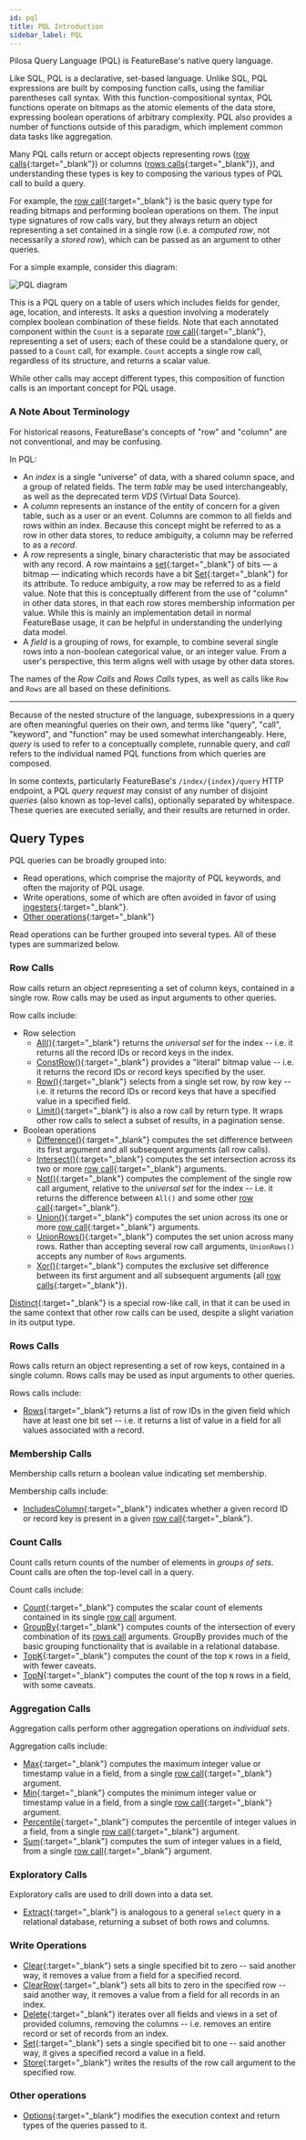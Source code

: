 ```yaml
---
id: pql
title: PQL Introduction
sidebar_label: PQL
---
```


Pilosa Query Language (PQL) is FeatureBase's native query language.

Like SQL, PQL is a declarative, set-based language. Unlike SQL, PQL expressions are built by composing function calls, using the familiar parentheses call syntax. With this function-compositional syntax, PQL functions operate on bitmaps as the atomic elements of the data store, expressing boolean operations of arbitrary complexity. PQL also provides a number of functions outside of this paradigm, which implement common data tasks like aggregation.

Many PQL calls return or accept objects representing rows ([row calls](#row-calls){:target="_blank"}) or columns ([rows calls](#rows-calls){:target="_blank"}), and understanding these types is key to composing the various types of PQL call to build a query.

For example, the [row call](#row-calls){:target="_blank"} is the basic query type for reading bitmaps and performing boolean operations on them. The input type signatures of row calls vary, but they always return an object representing a set contained in a single row (i.e. a *computed row*, not necessarily a *stored row*), which can be passed as an argument to other queries.

For a simple example, consider this diagram:

![PQL diagram](/img/pql-diagram.png)

This is a PQL query on a table of users which includes fields for gender, age, location, and interests. It asks a question involving a moderately complex boolean combination of these fields. Note that each annotated component within the `Count` is a separate [row call](#row-calls){:target="_blank"}, representing a set of users; each of these could be a standalone query, or passed to a `Count` call, for example. `Count` accepts a single row call, regardless of its structure, and returns a scalar value.

While other calls may accept different types, this composition of function calls is an important concept for PQL usage.

###  A Note About Terminology

For historical reasons, FeatureBase's concepts of "row" and "column" are not conventional, and may be confusing.

In PQL:

- An *index* is a single "universe" of data, with a shared column space, and a group of related fields. The term *table* may be used interchangeably, as well as the deprecated term *VDS* (Virtual Data Source).
- A *column* represents an instance of the entity of concern for a given table, such as a user or an event. Columns are common to all fields and rows within an index. Because this concept might be referred to as a row in other data stores, to reduce ambiguity, a column may be referred to as a *record*.
- A *row* represents a single, binary characteristic that may be associated with any record. A row maintains a [set](https://en.wikipedia.org/wiki/Set_(mathematics)){:target="_blank"} of bits — a bitmap — indicating which records have a bit [Set](/reference/data-querying-ref/pql/write/set){:target="_blank"} for its attribute. To reduce ambiguity, a row may be referred to as a field value. Note that this is conceptually different from the use of "column" in other data stores, in that each row stores membership information per value. While this is mainly an implementation detail in normal FeatureBase usage, it can be helpful in understanding the underlying data model.
- A *field* is a grouping of rows, for example, to combine several single rows into a non-boolean categorical value, or an integer value. From a user's perspective, this term aligns well with usage by other data stores.

The names of the *Row Calls* and *Rows Calls* types, as well as calls like `Row` and `Rows` are all based on these definitions.


----

Because of the nested structure of the language, subexpressions in a query are often meaningful queries on their own, and terms like "query", "call", "keyword", and "function" may be used somewhat interchangeably. Here, *query* is used to refer to a conceptually complete, runnable query, and *call* refers to the individual named PQL functions from which queries are composed.

In some contexts, particularly FeatureBase's `/index/{index}/query` HTTP endpoint, a PQL *query request* may consist of any number of disjoint *queries* (also known as top-level calls), optionally separated by whitespace. These queries are executed serially, and their results are returned in order.


## Query Types

PQL queries can be broadly grouped into:

- Read operations, which comprise the majority of PQL keywords, and often the majority of PQL usage.
- Write operations, some of which are often avoided in favor of using [ingesters](/data-ingestion/enterprise/ingesters){:target="_blank"}.
- [Other operations](/data-querying/pql#other-operations){:target="_blank"}

Read operations can be further grouped into several types. All of these types are summarized below.


### Row Calls

Row calls return an object representing a set of column keys, contained in a single row. Row calls may be used as input arguments to other queries. 

Row calls include:
- Row selection
  - [All()](/reference/data-querying-ref/pql/read/all){:target="_blank"} returns the *universal set* for the index -- i.e. it returns all the record IDs or record keys in the index.
  - [ConstRow()](/reference/data-querying-ref/pql/read/constrow){:target="_blank"} provides a "literal" bitmap value -- i.e. it returns the record IDs or record keys specified by the user.
  - [Row()](/reference/data-querying-ref/pql/read/row){:target="_blank"} selects from a single set row, by row key -- i.e. it returns the record IDs or record keys that have a specified value in a specified field.
  - [Limit()](/reference/data-querying-ref/pql/read/limit){:target="_blank"} is also a row call by return type. It wraps other row calls to select a subset of results, in a pagination sense.
- Boolean operations
  - [Difference()](/reference/data-querying-ref/pql/read/difference){:target="_blank"} computes the set difference between its first argument and all subsequent arguments (all row calls).
  - [Intersect()](/reference/data-querying-ref/pql/read/intersect){:target="_blank"} computes the set intersection across its two or more [row call](#row-calls){:target="_blank"} arguments.
  - [Not()](/reference/data-querying-ref/pql/read/not){:target="_blank"} computes the complement of the single row call argument, relative to the *universal set* for the index -- i.e. it returns the difference between `All()` and some other [row call](#row-calls){:target="_blank"}.
  - [Union()](/reference/data-querying-ref/pql/read/union){:target="_blank"} computes the set union across its one or more [row call](#row-calls){:target="_blank"} arguments.
  - [UnionRows()](/reference/data-querying-ref/pql/read/unionrows){:target="_blank"} computes the set union across many rows. Rather than accepting several row call arguments, `UnionRows()` accepts any number of `Rows` arguments.
  - [Xor()](/reference/data-querying-ref/pql/read/xor){:target="_blank"} computes the exclusive set difference between its first argument and all subsequent arguments (all [row calls](#row-calls){:target="_blank"}).
  
[Distinct](/reference/data-querying-ref/pql/read/distinct){:target="_blank"} is a special row-like call, in that it can be used in the same context that other row calls can be used, despite a slight variation in its output type.

### Rows Calls

Rows calls return an object representing a set of row keys, contained in a single column. Rows calls may be used as input arguments to other queries.

Rows calls include:
- [Rows](/reference/data-querying-ref/pql/read/rows){:target="_blank"} returns a list of row IDs in the given field which have at least one bit set -- i.e. it returns a list of value in a field for all values associated with a record.

### Membership Calls

Membership calls return a boolean value indicating set membership.

Membership calls include:
- [IncludesColumn](/reference/data-querying-ref/pql/read/includescolumn){:target="_blank"} indicates whether a given record ID or record key is present in a given [row call](#row-calls){:target="_blank"}.

### Count Calls

Count calls return counts of the number of elements in *groups of sets*. Count calls are often the top-level call in a query.

Count calls include:
- [Count](/reference/data-querying-ref/pql/read/count){:target="_blank"} computes the scalar count of elements contained in its single [row call](#row-calls) argument.
- [GroupBy](/reference/data-querying-ref/pql/read/groupby){:target="_blank"} computes counts of the intersection of every combination of its [rows call](#rows-calls) arguments. GroupBy provides much of the basic grouping functionality that is available in a relational database.
- [TopK](/reference/data-querying-ref/pql/read/topk){:target="_blank"} computes the count of the top `K` rows in a field, with fewer caveats.
- [TopN](/reference/data-querying-ref/pql/read/topn){:target="_blank"} computes the count of the top `N` rows in a field, with some caveats.

### Aggregation Calls
Aggregation calls perform other aggregation operations on *individual sets*.

Aggregation calls include:
- [Max](/reference/data-querying-ref/pql/read/max){:target="_blank"} computes the maximum integer value or timestamp value in a field, from a single [row call](#row-calls){:target="_blank"} argument.
- [Min](/reference/data-querying-ref/pql/read/min){:target="_blank"} computes the minimum integer value or timestamp value in a field, from a single [row call](#row-calls){:target="_blank"} argument.
- [Percentile](/reference/data-querying-ref/pql/read/percentile){:target="_blank"} computes the percentile of integer values in a field, from a single [row call](#row-calls){:target="_blank"} argument.
- [Sum](/reference/data-querying-ref/pql/read/sum){:target="_blank"} computes the sum of integer values in a field, from a single [row call](#row-calls){:target="_blank"} argument.

### Exploratory Calls

Exploratory calls are used to drill down into a data set.

- [Extract](/reference/data-querying-ref/pql/read/extract){:target="_blank"} is analogous to a general `select` query in a relational database, returning a subset of both rows and columns.

### Write Operations
- [Clear](/reference/data-querying-ref/pql/write/clear){:target="_blank"} sets a single specified bit to zero -- said another way, it removes a value from a field for a specified record.
- [ClearRow](/reference/data-querying-ref/pql/write/clearrow){:target="_blank"} sets all bits to zero in the specified row -- said another way, it removes a value from a field for all records in an index.
- [Delete](/reference/data-querying-ref/pql/write/delete){:target="_blank"} iterates over all fields and views in a set of provided columns, removing the columns -- i.e. removes an entire record or set of records from an index.
- [Set](/reference/data-querying-ref/pql/write/set){:target="_blank"} sets a single specified bit to one -- said another way, it gives a specified record a value in a field.
- [Store](/reference/data-querying-ref/pql/write/store){:target="_blank"} writes the results of the row call argument to the specified row.

### Other operations

- [Options](/reference/data-querying-ref/pql/other/options){:target="_blank"} modifies the execution context and return types of the queries passed to it.
